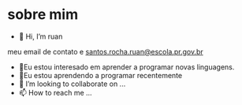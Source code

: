 # sobre mim

- 👋 Hi, I’m ruan

 meu email de contato e santos.rocha.ruan@escola.pr.gov.br
- 👀Eu estou interesado em aprender a programar novas linguagens.
- 🌱Eu estou aprendendo a programar recentemente
- 💞️ I’m looking to collaborate on ...
- 📫 How to reach me ...

<!---
LASTruim/LASTruim is a ✨ special ✨ repository because its `README.md` (this file) appears on your GitHub profile.
You can click the Preview link to take a look at your changes.
--->
